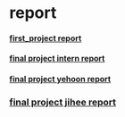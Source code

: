 # report
#### [first_project report](https://github.com/ini-intern/report/blob/master/wordpress_project/yehoon_wp_project_intern_report.md)
#### [final project intern report](https://github.com/ini-intern/report/blob/master/final_project/final_project_repo.md)
#### [final project yehoon report](https://github.com/ini-intern/report/blob/master/final_project/yehoon_final_project_report.md)
### [final project jihee report](https://github.com/ini-intern/report/blob/master/final_project/jihee_final_project_intern_report.pdf)
